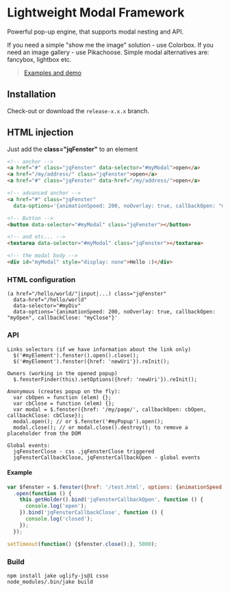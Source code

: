 Lightweight Modal Framework
=============

Powerful pop-up engine, that supports modal nesting and API.

If you need a simple "show me the image" solution - use Colorbox. If you need an image gallery - use Pikachoose. Simple modal alternatives are: fancybox, lightbox  etc.

> [Examples and demo](http://kkamkou.github.com/jqFenster/)

## Installation
Check-out or download the `release-x.x.x` branch.

## HTML injection
Just add the **class="jqFenster"** to an element
```html
<!-- anchor -->
<a href="#" class="jqFenster" data-selector="#myModal">open</a>
<a href="/my/address/" class="jqFenster">open</a>
<a href="#" class="jqFenster" data-href="/my/address/">open</a>

<!-- advanced anchor -->
<a href="#" class="jqFenster"
  data-options='{animationSpeed: 200, noOverlay: true, callbackOpen: "myOpen", callbackClose: "myClose"}'>super-puper link</a>

<!-- Button -->
<button data-selector="#myModal" class="jqFenster"></button>

<!-- and etc... -->
<textarea data-selector="#myModal" class="jqFenster"></textarea>

<!-- the modal body -->
<div id="myModal" style="display: none">Hello :)</div>
```
### HTML configuration
```
(a href="/hello/world/"|input|...) class="jqFenster"
  data-href="/hello/world"
  data-selector="#myDiv"
  data-options='{animationSpeed: 200, noOverlay: true, callbackOpen: "myOpen", callbackClose: "myClose"}'
```

### API
```
Links selectors (if we have information about the link only)
  $('#myElement').fenster().open().close();
  $('#myElement').fenster({href: 'newUri'}).reInit();

Owners (working in the opened popup)
  $.fensterFinder(this).setOptions({href: 'newUri'}).reInit();

Anonymous (creates popup on the fly):
  var cbOpen = function (elem) {};
  var cbClose = function (elem) {};
  var modal = $.fenster({href: '/my/page/', callbackOpen: cbOpen, callbackClose: cbClose});
  modal.open(); // or $.fenster('#myPopup').open();
  modal.close(); // or modal.close().destroy(); to remove a placeholder from the DOM

Global events:
  jqFensterClose - css .jqFensterClose triggered
  jqFensterCallbackClose, jqFensterCallbackOpen - global events
```

#### Example
```javascript
var $fenster = $.fenster({href: '/test.html', options: {animationSpeed: 500}})
  .open(function () {
    this.getHolder().bind('jqFensterCallbackOpen', function () {
      console.log('open');
    }).bind('jqFensterCallbackClose', function () {
      console.log('closed');
    });
  });

setTimeout(function() {$fenster.close();}, 5000);
```

### Build
```
npm install jake uglify-js@1 csso
node_modules/.bin/jake build
```
